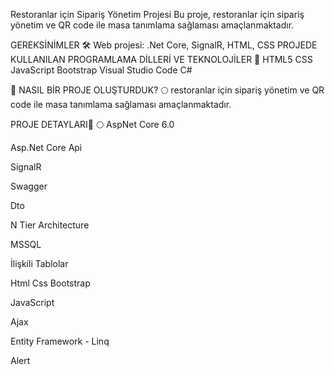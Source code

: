 Restoranlar için Sipariş Yönetim Projesi
Bu proje, restoranlar için sipariş yönetim ve QR code ile masa tanımlama sağlaması amaçlanmaktadır.

GEREKSİNİMLER 🛠
 Web projesi: .Net Core, SignalR, HTML, CSS
PROJEDE KULLANILAN PROGRAMLAMA DİLLERİ VE TEKNOLOJİLER 🎯
HTML5 CSS JavaScript  Bootstrap  Visual Studio Code C#

🎯 NASIL BİR PROJE OLUŞTURDUK?
🌕 restoranlar için sipariş yönetim ve QR code ile masa tanımlama sağlaması amaçlanmaktadır.

PROJE DETAYLARI📝
🌕 AspNet Core 6.0

Asp.Net Core Api

SignalR

Swagger

Dto

N Tier Architecture

MSSQL

İlişkili Tablolar

Html Css Bootstrap

JavaScript

Ajax

Entity Framework - Linq

Alert

